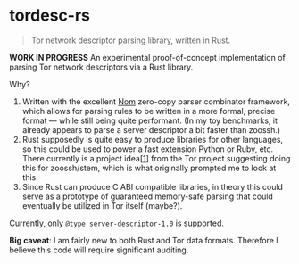 # tordesc-rs
> Tor network descriptor parsing library, written in Rust.

**WORK IN PROGRESS** 
An experimental proof-of-concept implementation of parsing Tor network
descriptors via a Rust library.

Why?

1. Written with the excellent [Nom] zero-copy parser combinator framework, which
allows for parsing rules to be written in a more formal, precise format — while
still being quite performant. (In my toy benchmarks, it already appears to
parse a server descriptor a bit faster than zoossh.)
2. Rust supposedly is quite easy to produce libraries for other languages, so
this could be used to power a fast extension Python or Ruby, etc. There
currently is a project idea[[1]] from the Tor project suggesting doing this for
zoossh/stem, which is what originally prompted me to look at this.
3. Since Rust can produce C ABI compatible libraries, in theory this could serve
as a prototype of guaranteed memory-safe parsing that could eventually be
utilized in Tor itself (maybe?).

Currently, only `@type server-descriptor-1.0` is supported.

**Big caveat**: I am fairly new to both Rust and Tor data formats. Therefore I
believe this code will require significant auditing.

[1]: https://www.torproject.org/getinvolved/volunteer.html.en#descriptor_parsing_in_go
[Nom]: https://github.com/


